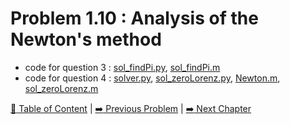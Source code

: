 # Problem 1.10 : Analysis of the Newton's method

- code for question 3 : [sol_findPi.py](./sol_findPi.py), [sol_findPi.m](./sol_findPi.m)
- code for question 4 : [solver.py](./solver.py), [sol_zeroLorenz.py](./sol_zeroLorenz.py), [Newton.m](./Newton.m), [sol_zeroLorenz.m](./sol_zeroLorenz.m)

[:book: Table of Content](../README.md) | [:arrow_right: Previous Problem](../prob1.9/README.md) | [:arrow_right: Next Chapter](../../../chap2/README.md)